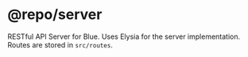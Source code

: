 # @repo/server

RESTful API Server for Blue. Uses Elysia for the server implementation.
Routes are stored in `src/routes`.
